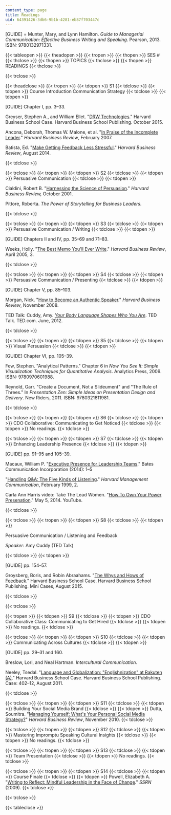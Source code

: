 ```yaml
---
content_type: page
title: Readings
uid: 64391426-3db6-9b1b-4281-eb87f703447c
---
```


\[GUIDE\] = Munter, Mary, and Lynn Hamilton. _Guide to Managerial Communication: Effective Business Writing and Speaking_. Pearson, 2013. ISBN: 9780132971331.

{{< tableopen >}}
{{< theadopen >}}
{{< tropen >}}
{{< thopen >}}
SES #
{{< thclose >}}
{{< thopen >}}
TOPICS
{{< thclose >}}
{{< thopen >}}
READINGS
{{< thclose >}}

{{< trclose >}}

{{< theadclose >}}
{{< tropen >}}
{{< tdopen >}}
S1
{{< tdclose >}}
{{< tdopen >}}
Course Introduction Communication Strategy
{{< tdclose >}}
{{< tdopen >}}


\[GUIDE\] Chapter I, pp. 3–33.

Greyser, Stephen A., and William Ellet. "[DRW Technologies](https://hbr.org/product/DRW-Technologies/an/916535-PDF-ENG)." Harvard Business School Case. Harvard Business School Publishing. October 2015.

Ancona, Deborah, Thomas W. Malone, et al. "[In Praise of the Incomplete Leader](https://hbr.org/2007/02/in-praise-of-the-incomplete-leader)." _Harvard Business Review_, February 2007.

Batista, Ed. "[Make Getting Feedback Less Stressful](https://hbr.org/2014/08/make-getting-feedback-less-stressful)." _Harvard Business Review_, August 2014.


{{< tdclose >}}

{{< trclose >}}
{{< tropen >}}
{{< tdopen >}}
S2
{{< tdclose >}}
{{< tdopen >}}
Persuasive Communication
{{< tdclose >}}
{{< tdopen >}}


Cialdini, Robert B. "[Harnessing the Science of Persuasion](https://hbr.org/2001/10/harnessing-the-science-of-persuasion)." _Harvard Business Review,_ October 2001.

Pittore, Roberta. _The Power of Storytelling for Business Leaders._


{{< tdclose >}}

{{< trclose >}}
{{< tropen >}}
{{< tdopen >}}
S3
{{< tdclose >}}
{{< tdopen >}}
Persuasive Communication / Writing
{{< tdclose >}}
{{< tdopen >}}


\[GUIDE\] Chapters II and IV, pp. 35–69 and 71–83.

Weeks, Holly. "[The Best Memo You'll Ever Write](http://hbr.org/product/best-memo-you-ll-ever-write/C0504C-PDF-ENG)." _Harvard Business Review_, April 2005, 3.


{{< tdclose >}}

{{< trclose >}}
{{< tropen >}}
{{< tdopen >}}
S4
{{< tdclose >}}
{{< tdopen >}}
Persuasive Communication / Presenting
{{< tdclose >}}
{{< tdopen >}}


\[GUIDE\] Chapter V, pp. 85–103.

Morgan, Nick. "[How to Become an Authentic Speaker](https://hbr.org/2008/11/how-to-become-an-authentic-speaker)." _Harvard Business Review_, November 2008.

TED Talk: Cuddy, Amy. [_Your Body Language Shapes Who You Are_](https://www.ted.com/talks/amy_cuddy_your_body_language_shapes_who_you_are). TED Talk. TED.com. June, 2012.


{{< tdclose >}}

{{< trclose >}}
{{< tropen >}}
{{< tdopen >}}
S5
{{< tdclose >}}
{{< tdopen >}}
Visual Persuasion
{{< tdclose >}}
{{< tdopen >}}


\[GUIDE\] Chapter VI, pp. 105–39.

Few, Stephen. "Analytical Patterns." Chapter 6 in _Now You See It: Simple Visualization Techniques for Quantitative Analysis_. Analytics Press, 2009. ISBN: 9780970601988.

Reynold, Garr. "Create a Document, Not a Slideument" and "The Rule of Threes." In _Presentation Zen: Simple Ideas on Presentation Design and Delivery_. New Riders, 2011. ISBN: 9780321811981.


{{< tdclose >}}

{{< trclose >}}
{{< tropen >}}
{{< tdopen >}}
S6
{{< tdclose >}}
{{< tdopen >}}
CDO Collaborative: Communicating to Get Noticed
{{< tdclose >}}
{{< tdopen >}}
No readings.
{{< tdclose >}}

{{< trclose >}}
{{< tropen >}}
{{< tdopen >}}
S7
{{< tdclose >}}
{{< tdopen >}}
Enhancing Leadership Presence
{{< tdclose >}}
{{< tdopen >}}


\[GUIDE\] pp. 91–95 and 105–39.

Macaux, William P. "[Executive Presence for Leadership Teams](https://cdn2.hubspot.net/hubfs/25382/Executive%20Presence%20for%20Leadership%20Teams-1.pdf)." Bates Communication Incorporation (2014): 1–5

"[Handling Q&A: The Five Kinds of Listening](https://hbr.org/product/handling-q-a-the-five-kinds-of-listening/an/C9902C-PDF-ENG)." _Harvard Management Communication_, February 1999, 2.

Carla Ann Harris video: Take The Lead Women. "[How To Own Your Power Presenation](https://www.youtube.com/watch?v=0rWmtyZXkFg)." May 5, 2014. YouTube.


{{< tdclose >}}

{{< trclose >}}
{{< tropen >}}
{{< tdopen >}}
S8
{{< tdclose >}}
{{< tdopen >}}


Persuasive Communication / Listening and Feedback

_Speaker:_ Amy Cuddy (TED Talk)


{{< tdclose >}}
{{< tdopen >}}


\[GUIDE\] pp. 154–57.

Groysberg, Boris, and Robin Abraahams. "[The Whys and Hows of Feedback](https://hbr.org/product/the-whys-and-hows-of-feedback/416013-PDF-ENG)." Harvard Business School Case. Harvard Business School Publishing. Mini Cases, August 2015.


{{< tdclose >}}

{{< trclose >}}

{{< tropen >}}
{{< tdopen >}}
S9
{{< tdclose >}}
{{< tdopen >}}
CDO Collaborative Class: Communicating to Get Hired
{{< tdclose >}}
{{< tdopen >}}
No readings.
{{< tdclose >}}

{{< trclose >}}
{{< tropen >}}
{{< tdopen >}}
S10
{{< tdclose >}}
{{< tdopen >}}
Communicating Across Cultures
{{< tdclose >}}
{{< tdopen >}}


\[GUIDE\] pp. 29–31 and 160.

Breslow, Lori, and Neal Hartman. _Intercultural Communication._

Neeley, Tsedal. "[Language and Globalization: "Englishnization" at Rakuten (A)](http://www.hbs.edu/faculty/Pages/item.aspx?num=40849)." Harvard Business School Case. Harvard Business School Publishing. Case: 402–12, August 2011.


{{< tdclose >}}

{{< trclose >}}
{{< tropen >}}
{{< tdopen >}}
S11
{{< tdclose >}}
{{< tdopen >}}
Building Your Social Media Brand
{{< tdclose >}}
{{< tdopen >}}
Dutta, Soumitra. "[Managing Yourself: What's Your Personal Social Media Strategy?](http://hbr.org/2010/11/managing-yourself-whats-your-personal-social-media-strategy)" _Harvard Business Review_, November 2010.
{{< tdclose >}}

{{< trclose >}}
{{< tropen >}}
{{< tdopen >}}
S12
{{< tdclose >}}
{{< tdopen >}}
Mastering Impromptu Speaking Cultural Insights
{{< tdclose >}}
{{< tdopen >}}
No readings.
{{< tdclose >}}

{{< trclose >}}
{{< tropen >}}
{{< tdopen >}}
S13
{{< tdclose >}}
{{< tdopen >}}
Team Presentation
{{< tdclose >}}
{{< tdopen >}}
No readings.
{{< tdclose >}}

{{< trclose >}}
{{< tropen >}}
{{< tdopen >}}
S14
{{< tdclose >}}
{{< tdopen >}}
Course Finale
{{< tdclose >}}
{{< tdopen >}}
Powell, Elizabeth A. "[Writing to Reflect: Mindful Leadership in the Face of Change](https://ssrn.com/abstract=1416510)." _SSRN_ (2009).
{{< tdclose >}}

{{< trclose >}}

{{< tableclose >}}